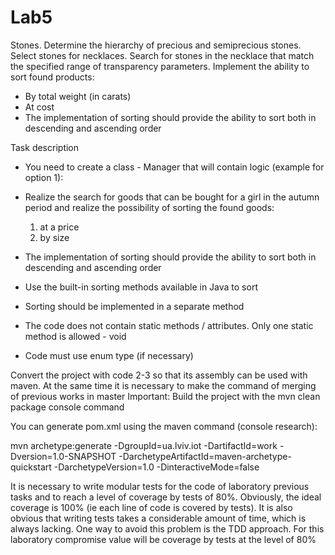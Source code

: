 # Lab5


Stones. Determine the hierarchy of precious and semiprecious stones. Select stones for necklaces. Search for stones in the necklace that match the specified range of transparency parameters.
Implement the ability to sort found products:
- By total weight (in carats)
- At cost
- The implementation of sorting should provide the ability to sort both in descending and ascending order


Task description
- You need to create a class - Manager that will contain logic (example for option 1):
- Realize the search for goods that can be bought for a girl in the autumn period and realize the possibility of sorting the found goods:
  1. at a price
  2. by size
- The implementation of sorting should provide the ability to sort both in descending and ascending order



- Use the built-in sorting methods available in Java to sort
- Sorting should be implemented in a separate method
- The code does not contain static methods / attributes. Only one static method is allowed - void
- Code must use enum type (if necessary)




Convert the project with code 2-3 so that its assembly can be used with maven.
At the same time it is necessary to make the command of merging of previous works in master
Important: Build the project with the mvn clean package console command

You can generate pom.xml using the maven command (console research):

mvn archetype:generate -DgroupId=ua.lviv.iot -DartifactId=work -Dversion=1.0-SNAPSHOT -DarchetypeArtifactId=maven-archetype-quickstart -DarchetypeVersion=1.0 -DinteractiveMode=false

It is necessary to write modular tests for the code of laboratory previous tasks and to reach a level of coverage by tests of 80%. Obviously, the ideal 
coverage is 100% (ie each line of code is covered by tests). It is also obvious that writing tests takes a considerable amount of time, which is always lacking. One way 
to avoid this problem is the TDD approach. For this laboratory compromise value will be coverage by tests at the level of 80%
